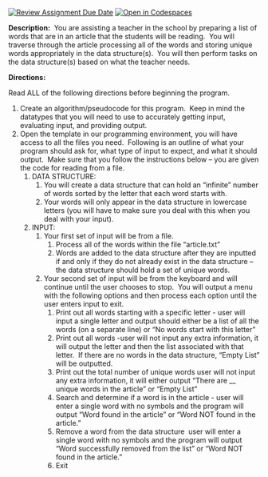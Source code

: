 [![Review Assignment Due Date](https://classroom.github.com/assets/deadline-readme-button-22041afd0340ce965d47ae6ef1cefeee28c7c493a6346c4f15d667ab976d596c.svg)](https://classroom.github.com/a/BFBm91-B)
[![Open in Codespaces](https://classroom.github.com/assets/launch-codespace-2972f46106e565e64193e422d61a12cf1da4916b45550586e14ef0a7c637dd04.svg)](https://classroom.github.com/open-in-codespaces?assignment_repo_id=16275857)
<p><strong>Description:</strong><span>&nbsp; You are assisting a teacher in the school by preparing a list of words that are in an article that the students will be reading.&nbsp; You will traverse through the article processing all of the words and storing unique words appropriately in the data structure(s).&nbsp; You will then perform tasks on the data structure(s) based on what the teacher needs.&nbsp;&nbsp;</span></p>
<p><strong>Directions: </strong><span>&nbsp;</span></p>
<p><span>Read ALL of the following directions before beginning the program.&nbsp;&nbsp;</span></p>
<ol>
    <li aria-level="1"><span>Create an algorithm/pseudocode for this program.&nbsp; Keep in mind the datatypes that you will need to use to accurately getting input, evaluating input, and providing output.&nbsp;&nbsp;</span></li>
    <li aria-level="1"><span>Open the template in our programming environment, you will have access to all the files you need.&nbsp; Following is an outline of what your program should ask for, what type of input to expect, and what it should output.&nbsp; Make sure that you follow the instructions below &ndash; you are given the code for reading from a file.</span>
        <ol>
            <li aria-level="2"><span>DATA STRUCTURE:&nbsp;&nbsp;</span>
                <ol>
                    <li aria-level="3"><span>You will create a data structure that can hold an &ldquo;infinite&rdquo; number of words sorted by the letter that each word starts with.</span></li>
                    <li aria-level="3"><span>Your words will only appear in the data structure in lowercase letters (you will have to make sure you deal with this when you deal with your input).&nbsp;&nbsp;</span></li>
                </ol>
            </li>
            <li aria-level="2"><span>INPUT:</span>
                <ol>
                    <li aria-level="3"><span>Your first set of input will be from a file.&nbsp;&nbsp;</span>
                        <ol>
                            <li aria-level="4"><span>Process all of the words within the file &ldquo;article.txt&rdquo;&nbsp;&nbsp;</span></li>
                            <li aria-level="4"><span>Words are added to the data structure after they are inputted if and only if they do not already exist in the data structure &ndash; the data structure should hold a set of unique words.&nbsp; &nbsp;&nbsp;</span></li>
                        </ol>
                    </li>
                    <li aria-level="3"><span>Your second set of input will be from the keyboard and will continue until the user chooses to stop.&nbsp; You will output a menu with the following options and then process each option until the user enters input to exit.&nbsp;&nbsp;</span>
                        <ol>
                            <li aria-level="4"><span>Print out all words starting with a specific letter - user will input a single letter and output should either be a list of all the words (on a separate line) or &ldquo;No words start with this letter&rdquo;&nbsp;&nbsp;</span></li>
                            <li aria-level="4"><span>Print out all words&nbsp;-user will not input any extra information, it will output the letter and then the list associated with that letter.&nbsp; If there are no words in the data structure, &ldquo;Empty List&rdquo; will be outputted.&nbsp;</span></li>
                            <li aria-level="4"><span>Print out the total number of unique words&nbsp;user will not input any extra information, it will either output &ldquo;There are __ unique words in the article&rdquo; or &ldquo;Empty List&rdquo;&nbsp;&nbsp;</span></li>
                            <li aria-level="4"><span>Search and determine if a word is in the article&nbsp;- user will enter a single word with no symbols and the program will output &ldquo;Word found in the article&rdquo; or &ldquo;Word NOT found in the article.&rdquo;&nbsp;&nbsp;&nbsp;</span></li>
                            <li aria-level="4"><span>Remove a word from the data structure&nbsp; user will enter a single word with no symbols and the program will output &ldquo;Word successfully removed from the list&rdquo; or &ldquo;Word NOT found in the article.&rdquo;&nbsp;&nbsp;</span></li>
                            <li aria-level="4"><span>Exit&nbsp;&nbsp;</span></li>
                        </ol>
                    </li>
              </ol>
        </li>
  </ol>
       
      

